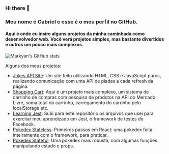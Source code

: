 ### Hi there 👋

### Meu nome é Gabriel e esse é o meu perfil no GitHub.
#### Aqui é onde eu insiro alguns projetos da minha caminhada como desenvolvedor web. Você verá projetos simples, mas bastante divertidos e outros um pouco mais complexos.

![Markyan's GitHub stats](https://github-readme-stats.vercel.app/api?username=markyangit&show_icons=true)

Alguns dos meus projetos:
* [Jokes API Site](https://markyangit.github.io/promise-jokes-site/): Um site feito utilizando HTML, CSS e JavaScript puros, realizando comunicação com uma API de piadas a cada refresh da página.
* [Shopping Cart](https://markyangit.github.io/shopping-cart/): Aqui é um projeto mais complexo, um sistema de carrinho de compras com pesquisa de produtos na API do Mercado Livre, soma total do carrinho, carregamento do carrinho pelo localStorage etc.
* [Learning Jest](https://github.com/markyangit/learning-jest): Subi para este repositório os arquivos que usei para exercitar meu aprendizado em Jest, o framework de testes do Facebook.
* [Pokedex Stateless](https://https://my-pokedex-with-react-lpc8gf31o-markyangit.vercel.app/): Primeiros passos em React: uma pokedex feita inteiramente com o framework, para praticar.
* [Pokedex Stateful](https://pokedex-stateful.vercel.app/): Uma pokedex mais robusta, com algumas funções manipulando estado e props.
